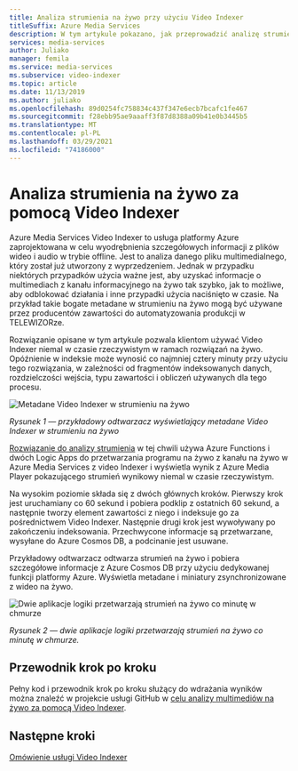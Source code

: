 ```yaml
---
title: Analiza strumienia na żywo przy użyciu Video Indexer
titleSuffix: Azure Media Services
description: W tym artykule pokazano, jak przeprowadzić analizę strumienia na żywo przy użyciu Video Indexer.
services: media-services
author: Juliako
manager: femila
ms.service: media-services
ms.subservice: video-indexer
ms.topic: article
ms.date: 11/13/2019
ms.author: juliako
ms.openlocfilehash: 89d0254fc758834c437f347e6ecb7bcafc1fe467
ms.sourcegitcommit: f28ebb95ae9aaaff3f87d8388a09b41e0b3445b5
ms.translationtype: MT
ms.contentlocale: pl-PL
ms.lasthandoff: 03/29/2021
ms.locfileid: "74186000"
---
```

# <a name="live-stream-analysis-with-video-indexer"></a>Analiza strumienia na żywo za pomocą Video Indexer

Azure Media Services Video Indexer to usługa platformy Azure zaprojektowana w celu wyodrębnienia szczegółowych informacji z plików wideo i audio w trybie offline. Jest to analiza danego pliku multimedialnego, który został już utworzony z wyprzedzeniem. Jednak w przypadku niektórych przypadków użycia ważne jest, aby uzyskać informacje o multimediach z kanału informacyjnego na żywo tak szybko, jak to możliwe, aby odblokować działania i inne przypadki użycia naciśnięto w czasie. Na przykład takie bogate metadane w strumieniu na żywo mogą być używane przez producentów zawartości do automatyzowania produkcji w TELEWIZORze.

Rozwiązanie opisane w tym artykule pozwala klientom używać Video Indexer niemal w czasie rzeczywistym w ramach rozwiązań na żywo. Opóźnienie w indeksie może wynosić co najmniej cztery minuty przy użyciu tego rozwiązania, w zależności od fragmentów indeksowanych danych, rozdzielczości wejścia, typu zawartości i obliczeń używanych dla tego procesu.

![Metadane Video Indexer w strumieniu na żywo](./media/live-stream-analysis/live-stream-analysis01.png)

*Rysunek 1 — przykładowy odtwarzacz wyświetlający metadane Video Indexer w strumieniu na żywo*

[Rozwiązanie do analizy strumienia](https://aka.ms/livestreamanalysis) w tej chwili używa Azure Functions i dwóch Logic Apps do przetwarzania programu na żywo z kanału na żywo w Azure Media Services z video Indexer i wyświetla wynik z Azure Media Player pokazującego strumień wynikowy niemal w czasie rzeczywistym.

Na wysokim poziomie składa się z dwóch głównych kroków. Pierwszy krok jest uruchamiany co 60 sekund i pobiera podklip z ostatnich 60 sekund, a następnie tworzy element zawartości z niego i indeksuje go za pośrednictwem Video Indexer. Następnie drugi krok jest wywoływany po zakończeniu indeksowania. Przechwycone informacje są przetwarzane, wysyłane do Azure Cosmos DB, a podcinanie jest usuwane.

Przykładowy odtwarzacz odtwarza strumień na żywo i pobiera szczegółowe informacje z Azure Cosmos DB przy użyciu dedykowanej funkcji platformy Azure. Wyświetla metadane i miniatury zsynchronizowane z wideo na żywo.

![Dwie aplikacje logiki przetwarzają strumień na żywo co minutę w chmurze](./media/live-stream-analysis/live-stream-analysis02.png)

*Rysunek 2 — dwie aplikacje logiki przetwarzają strumień na żywo co minutę w chmurze.*

## <a name="step-by-step-guide"></a>Przewodnik krok po kroku 

Pełny kod i przewodnik krok po kroku służący do wdrażania wyników można znaleźć w projekcie usługi GitHub w [celu analizy multimediów na żywo za pomocą Video Indexer](https://aka.ms/livestreamanalysis). 

## <a name="next-steps"></a>Następne kroki

[Omówienie usługi Video Indexer](video-indexer-overview.md)
